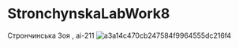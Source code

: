 # StronchynskaLabWork8
Стрончинська Зоя , аі-211 
![a3a14c470cb247584f9964555dc216f4](https://user-images.githubusercontent.com/101995633/168105128-f827cbc2-5c5b-487b-a5a4-3f2849e51260.jpg)
